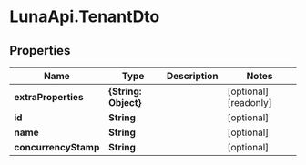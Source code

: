 # LunaApi.TenantDto

## Properties

Name | Type | Description | Notes
------------ | ------------- | ------------- | -------------
**extraProperties** | **{String: Object}** |  | [optional] [readonly] 
**id** | **String** |  | [optional] 
**name** | **String** |  | [optional] 
**concurrencyStamp** | **String** |  | [optional] 


